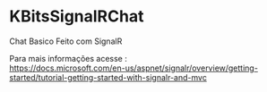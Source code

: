 # KBitsSignalRChat
Chat Basico Feito com SignalR

Para mais informações acesse :
<br/>
https://docs.microsoft.com/en-us/aspnet/signalr/overview/getting-started/tutorial-getting-started-with-signalr-and-mvc
